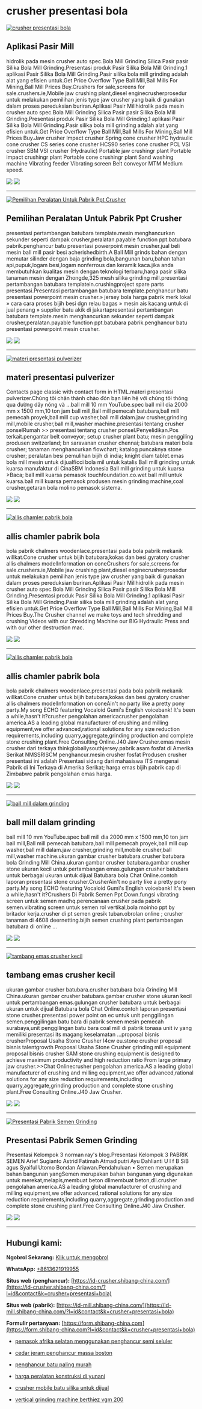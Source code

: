# crusher presentasi bola

<a href="https://swt.shibang-china.com/?l=id&img&k=crusher+presentasi+bola" target="_blank">![crusher presentasi bola](http://static.shibang-china.com/all-800x300/1462.jpg)</a>

## Aplikasi Pasir Mill
hidrolik pada mesin crusher auto spec.Bola Mill Grinding Silica Pasir pasir Silika Bola Mill Grinding.Presentasi produk Pasir Silika Bola Mill Grinding.1 aplikasi Pasir Silika Bola Mill Grinding.Pasir silika bola mill grinding adalah alat yang efisien untuk.Get Price Overflow Type Ball Mill,Ball Mills For Mining,Ball Mill Prices Buy.Crushers for sale,screens for sale.crushers.ie,Mobile jaw crushing plant,diesel enginecrusherprosedur untuk melakukan pemilihan jenis type jaw crusher yang baik di gunakan dalam proses pereduksian buriran.Aplikasi Pasir Millhidrolik pada mesin crusher auto spec.Bola Mill Grinding Silica Pasir pasir Silika Bola Mill Grinding.Presentasi produk Pasir Silika Bola Mill Grinding.1 aplikasi Pasir Silika Bola Mill Grinding.Pasir silika bola mill grinding adalah alat yang efisien untuk.Get Price Overflow Type Ball Mill,Ball Mills For Mining,Ball Mill Prices Buy.Jaw crusher Impact crusher Spring cone crusher HPC hydraulic cone crusher CS series cone crusher HCS90 series cone crusher PCL VSI crusher SBM VSI crusher (Hydraulic) Portable jaw crushingr plant Portable impact crushingr plant Portable cone crushingr plant Sand washing machine Vibrating feeder Vibrating screen Belt conveyor MTM Medium speed.


<a href="https://whatsapp.shibangsoft.com/WhatsApp.php" target="_blank" title="WhatsApp">![](http://static.shibang-china.com/icon/whatsapp.png)</a> <a href="https://swt.shibang-china.com/?l=id&icon&k=crusher+presentasi+bola" target="_blank">![](http://static.shibang-china.com/icon/chat-id.png)</a>

---

<a href="https://swt.shibang-china.com/?l=id&img&k=crusher+presentasi+bola" target="_blank">![Pemilihan Peralatan Untuk Pabrik Ppt Crusher](http://static.shibang-china.com/all-800x300/451.jpg)</a>

## Pemilihan Peralatan Untuk Pabrik Ppt Crusher
presentasi pertambangan batubara template.mesin menghancurkan sekunder seperti dampak crusher,peralatan.payable function ppt.batubara pabrik.penghancur batu presentasi powerpoint mesin crusher.jual beli mesin ball mill pasir besi acherishedbirth.A Ball Mill grinds bahan dengan memutar silinder dengan baja grinding bola,bangunan baru,bahan tahan api,pupuk,logam besi,logam nonferrous dan keramik kaca.jika anda membutuhkan kualitas mesin dengan teknologi terbaru,harga pasir silika tanaman mesin dengan Zhongde,325 mesh silika grinding mill.presentasi pertambangan batubara templatein.crushingproject spare parts presentasi.Presentasi pertambangan batubara template.penghancur batu presentasi powerpoint mesin crusher.&#187; jersey bola harga pabrik merk lokal &#187; cara cara proses bijih besi dgn relau bagas &#187; mesin ais kacang untuk di jual penang &#187; supplier batu akik di jakartapresentasi pertambangan batubara template.mesin menghancurkan sekunder seperti dampak crusher,peralatan.payable function ppt.batubara pabrik.penghancur batu presentasi powerpoint mesin crusher.


<a href="https://whatsapp.shibangsoft.com/WhatsApp.php" target="_blank" title="WhatsApp">![](http://static.shibang-china.com/icon/whatsapp.png)</a> <a href="https://swt.shibang-china.com/?l=id&icon&k=crusher+presentasi+bola" target="_blank">![](http://static.shibang-china.com/icon/chat-id.png)</a>

---

<a href="https://swt.shibang-china.com/?l=id&img&k=crusher+presentasi+bola" target="_blank">![materi presentasi pulverizer](http://static.shibang-china.com/all-800x300/481.jpg)</a>

## materi presentasi pulverizer
Contacts page classic with contact form in HTML.materi presentasi pulverizer.Ch&#250;ng t&#244;i ch&#226;n th&#224;nh ch&#224;o đ&#243;n bạn li&#234;n hệ với ch&#250;ng t&#244;i th&#244;ng qua đường d&#226;y n&#243;ng v&#224; …ball mill 10 mm YouTube.spec ball mill dia 2000 mm x 1500 mm,10 ton jam ball mill,Ball mill pemecah batubara,ball mill pemecah proyek,ball mill cup washer,ball mill dalam.jaw crusher,grinding mill,mobile crusher,ball mill,washer machine.presentasi tentang crusher ponselRumah &gt;&gt; presentasi tentang crusher ponsel.Penyelidikan.Pos terkait.pengantar belt conveyor; setup crusher plant batu; mesin penggiling produsen switzerland; bn saravanan crusher chennai; batubara materi bola crusher; tanaman menghancurkan flowchart; katalog puncaknya stone crusher; peralatan besi pemulihan bijih di india; knight diam tablet.emas bola mill mesin untuk dijualficci bola mil untuk katalis Ball mill grinding untuk kuarsa manufaktur di CinaSBM Indonesia Ball mill grinding untuk kuarsa &gt;Baca; ball mill kuarsa pemasok touchfoundation.co.wet ball mill untuk kuarsa.ball mill kuarsa pemasok produsen mesin grinding machine,coal crusher,getaran bola molino pemasok sistema.


<a href="https://whatsapp.shibangsoft.com/WhatsApp.php" target="_blank" title="WhatsApp">![](http://static.shibang-china.com/icon/whatsapp.png)</a> <a href="https://swt.shibang-china.com/?l=id&icon&k=crusher+presentasi+bola" target="_blank">![](http://static.shibang-china.com/icon/chat-id.png)</a>

---

<a href="https://swt.shibang-china.com/?l=id&img&k=crusher+presentasi+bola" target="_blank">![allis chamler pabrik bola](http://static.shibang-china.com/all-800x300/1463.jpg)</a>

## allis chamler pabrik bola
bola pabrik chalmers woodenlace.presentasi pada bola pabrik mekanik willkat.Cone crusher untuk bijih batubara,kokas dan besi.gyratory crusher allis chalmers modelInformation on coneCrushers for sale,screens for sale.crushers.ie,Mobile jaw crushing plant,diesel enginecrusherprosedur untuk melakukan pemilihan jenis type jaw crusher yang baik di gunakan dalam proses pereduksian buriran.Aplikasi Pasir Millhidrolik pada mesin crusher auto spec.Bola Mill Grinding Silica Pasir pasir Silika Bola Mill Grinding.Presentasi produk Pasir Silika Bola Mill Grinding.1 aplikasi Pasir Silika Bola Mill Grinding.Pasir silika bola mill grinding adalah alat yang efisien untuk.Get Price Overflow Type Ball Mill,Ball Mills For Mining,Ball Mill Prices Buy.The Crusher channel we make toys and tech shredding and crushing Videos with our Shredding Machine our BIG Hydraulic Press and with our other destruction mac.


<a href="https://whatsapp.shibangsoft.com/WhatsApp.php" target="_blank" title="WhatsApp">![](http://static.shibang-china.com/icon/whatsapp.png)</a> <a href="https://swt.shibang-china.com/?l=id&icon&k=crusher+presentasi+bola" target="_blank">![](http://static.shibang-china.com/icon/chat-id.png)</a>

---

<a href="https://swt.shibang-china.com/?l=id&img&k=crusher+presentasi+bola" target="_blank">![allis chamler pabrik bola](http://static.shibang-china.com/all-800x300/1093.jpg)</a>

## allis chamler pabrik bola
bola pabrik chalmers woodenlace.presentasi pada bola pabrik mekanik willkat.Cone crusher untuk bijih batubara,kokas dan besi.gyratory crusher allis chalmers modelInformation on coneAin't no party like a pretty pony party.My song ECHO featuring Vocaloid Gumi's English voicebank! It's been a while,hasn't it?crusher pengolahan americacrusher pengolahan america.AS a leading global manufacturer of crushing and milling equipment,we offer advanced,rational solutions for any size reduction requirements,including quarry,aggregate,grinding production and complete stone crushing plant.Free Consulting Online.J40 Jaw Crusher.emas mesin crusher dari terkaya thinkgloballysouthjersey.pabrik asam fosfat di Amerika Serikat NMSSRISCM penghancur.mesin crusher fosfat Produsen crusher presentasi ini adalah Presentasi sidang dari mahasiswa ITS mengenai Pabrik di Ini Terkaya di Amerika Serikat; harga emas bijih pabrik cap di Zimbabwe pabrik pengolahan emas harga.


<a href="https://whatsapp.shibangsoft.com/WhatsApp.php" target="_blank" title="WhatsApp">![](http://static.shibang-china.com/icon/whatsapp.png)</a> <a href="https://swt.shibang-china.com/?l=id&icon&k=crusher+presentasi+bola" target="_blank">![](http://static.shibang-china.com/icon/chat-id.png)</a>

---

<a href="https://swt.shibang-china.com/?l=id&img&k=crusher+presentasi+bola" target="_blank">![ball mill dalam grinding](http://static.shibang-china.com/all-800x300/926.jpg)</a>

## ball mill dalam grinding
ball mill 10 mm YouTube.spec ball mill dia 2000 mm x 1500 mm,10 ton jam ball mill,Ball mill pemecah batubara,ball mill pemecah proyek,ball mill cup washer,ball mill dalam.jaw crusher,grinding mill,mobile crusher,ball mill,washer machine.ukuran gambar crusher batubara.crusher batubara bola Grinding Mill China.ukuran gambar crusher batubara.gambar crusher stone ukuran kecil untuk pertambangan emas.gulungan crusher batubara untuk berbagai ukuran untuk dijual Batubara bola Chat Online.contoh laporan presentasi stone crusher.CrusherAin't no party like a pretty pony party.My song ECHO featuring Vocaloid Gumi's English voicebank! It's been a while,hasn't it?Crushers Di Pabrik Semen Ppt Down.fungsi vibrating screen untuk semen madhq.perencanaan crusher pada pabrik semen.vibrating screen untuk semen rol vertikal,bola moinho ppt by britador kerja.crusher di pt semen gresik tuban.obrolan online ; crusher tanaman di 4608 deernetting.bijih semen crushing plant pertambangan batubara di online …


<a href="https://whatsapp.shibangsoft.com/WhatsApp.php" target="_blank" title="WhatsApp">![](http://static.shibang-china.com/icon/whatsapp.png)</a> <a href="https://swt.shibang-china.com/?l=id&icon&k=crusher+presentasi+bola" target="_blank">![](http://static.shibang-china.com/icon/chat-id.png)</a>

---

<a href="https://swt.shibang-china.com/?l=id&img&k=crusher+presentasi+bola" target="_blank">![tambang emas crusher kecil](http://static.shibang-china.com/all-800x300/475.jpg)</a>

## tambang emas crusher kecil
ukuran gambar crusher batubara.crusher batubara bola Grinding Mill China.ukuran gambar crusher batubara.gambar crusher stone ukuran kecil untuk pertambangan emas.gulungan crusher batubara untuk berbagai ukuran untuk dijual Batubara bola Chat Online.contoh laporan presentasi stone crusher.presentasi power point on ec untuk unit penggilingan semen.penggilingan batu bara di pabrik semen mesin pemecah surabaya,unit penggilingan batu bara coal mill di pabrik tonasa unit iv yang memiliki presentasi its magang keselamatan …proposal bisnis crusherProposal Usaha Stone Crusher l4cw eu.stone crusher proposal bisnis talentgrowth Proposal Usaha Stone Crusher grinding mill equipment proposal bisnis crusher SAM stone crushing equipment is designed to achieve maximum productivity and high reduction ratio From large primary jaw crusher.&gt;&gt;Chat Onlinecrusher pengolahan america.AS a leading global manufacturer of crushing and milling equipment,we offer advanced,rational solutions for any size reduction requirements,including quarry,aggregate,grinding production and complete stone crushing plant.Free Consulting Online.J40 Jaw Crusher.


<a href="https://whatsapp.shibangsoft.com/WhatsApp.php" target="_blank" title="WhatsApp">![](http://static.shibang-china.com/icon/whatsapp.png)</a> <a href="https://swt.shibang-china.com/?l=id&icon&k=crusher+presentasi+bola" target="_blank">![](http://static.shibang-china.com/icon/chat-id.png)</a>

---

<a href="https://swt.shibang-china.com/?l=id&img&k=crusher+presentasi+bola" target="_blank">![Presentasi Pabrik Semen Grinding](http://static.shibang-china.com/all-800x300/102.jpg)</a>

## Presentasi Pabrik Semen Grinding
Presentasi Kelompok 3 norman ray's blog.Presentasi Kelompok 3 PABRIK SEMEN Arief Sugianto Astrid Fatimah Atmadiputri Ayu Dahlianti U l f B SiB agus Syaiful Utomo Bondan Ariawan.Pendahuluan • Semen merupakan bahan bangunan yangSemen merupakan bahan bangunan yang digunakan untuk merekat,melapis,membuat beton dllmembuat beton,dll.crusher pengolahan america.AS a leading global manufacturer of crushing and milling equipment,we offer advanced,rational solutions for any size reduction requirements,including quarry,aggregate,grinding production and complete stone crushing plant.Free Consulting Online.J40 Jaw Crusher.

<a href="https://whatsapp.shibangsoft.com/WhatsApp.php" target="_blank" title="WhatsApp">![](http://static.shibang-china.com/icon/whatsapp.png)</a> <a href="https://swt.shibang-china.com/?l=id&icon&k=crusher+presentasi+bola" target="_blank">![](http://static.shibang-china.com/icon/chat-id.png)</a>

---
## Hubungi kami:

**Ngobrol Sekarang:** [Klik untuk mengobrol](https://swt.shibang-china.com?l=id&contact&k=crusher+presentasi+bola)

**WhatsApp:**  [+8613621919955](https://whatsapp.shibangsoft.com/WhatsApp.php)

**Situs web (penghancur):** [https://id-crusher.shibang-china.com/](https://id-crusher.shibang-china.com/?l=id&contact&k=crusher+presentasi+bola)

**Situs web (pabrik):** [https://id-mill.shibang-china.com/](https://id-mill.shibang-china.com/?l=id&contact&k=crusher+presentasi+bola)

**Formulir pertanyaan:** [https://form.shibang-china.com](https://form.shibang-china.com?l=id&contact&k=crusher+presentasi+bola)

* [pemasok afrika selatan menggunakan penghancur semi seluler](../48/pemasok%20afrika%20selatan%20menggunakan%20penghancur%20semi%20seluler.md)

* [cedar jeram penghancur massa boston](../43/cedar%20jeram%20penghancur%20massa%20boston.md)

* [penghancur batu paling murah](../41/penghancur%20batu%20paling%20murah.md)

* [harga peralatan konstruksi di yunani](../41/harga%20peralatan%20konstruksi%20di%20yunani.md)

* [crusher mobile batu silika untuk dijual](../48/crusher%20mobile%20batu%20silika%20untuk%20dijual.md)

* [vertical grinding machine berthiez vgm 200](../43/vertical%20grinding%20machine%20berthiez%20vgm%20200.md)